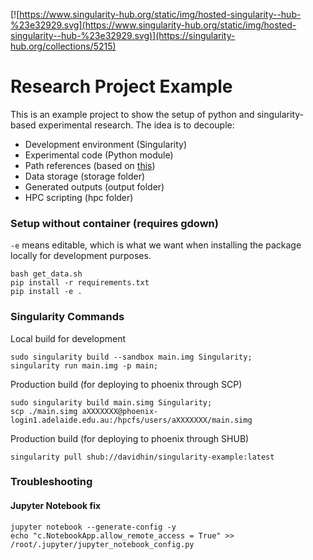 [![https://www.singularity-hub.org/static/img/hosted-singularity--hub-%23e32929.svg](https://www.singularity-hub.org/static/img/hosted-singularity--hub-%23e32929.svg)](https://singularity-hub.org/collections/5215)

# Research Project Example

This is an example project to show the setup of python and singularity-based experimental research.
The idea is to decouple:

- Development environment (Singularity)
- Experimental code (Python module)
- Path references (based on [this](https://stackoverflow.com/a/50194143/1889006))
- Data storage (storage folder)
- Generated outputs (output folder)
- HPC scripting (hpc folder)

### Setup without container (requires gdown)

`-e` means editable, which is what we want when installing the package locally for development purposes.

```
bash get_data.sh
pip install -r requirements.txt
pip install -e .
```

### Singularity Commands

Local build for development

```
sudo singularity build --sandbox main.img Singularity;
singularity run main.img -p main;
```

Production build (for deploying to phoenix through SCP)

```
sudo singularity build main.simg Singularity;
scp ./main.simg aXXXXXXX@phoenix-login1.adelaide.edu.au:/hpcfs/users/aXXXXXXX/main.simg
```

Production build (for deploying to phoenix through SHUB)

```
singularity pull shub://davidhin/singularity-example:latest
```

### Troubleshooting

#### Jupyter Notebook fix

```
jupyter notebook --generate-config -y
echo "c.NotebookApp.allow_remote_access = True" >> /root/.jupyter/jupyter_notebook_config.py

```
